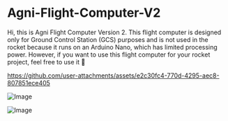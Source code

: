 # Agni-Flight-Computer-V2
Hi, this is Agni Flight Computer Version 2. This flight computer is designed only for Ground Control Station (GCS) purposes and is not used in the rocket because it runs on an Arduino Nano, which has limited processing power. However, if you want to use this flight computer for your rocket project, feel free to use it 🚀


https://github.com/user-attachments/assets/e2c30fc4-770d-4295-aec8-807851ece405



![Image](https://github.com/user-attachments/assets/806f6656-7732-4c62-aef4-8b691b7bf2f5)


![Image](https://github.com/user-attachments/assets/e2ef9f01-2d2e-4c77-a882-bb957035c3e4)
